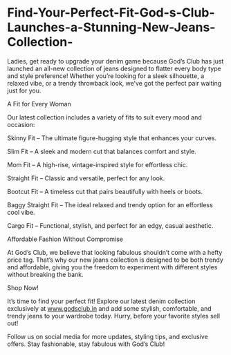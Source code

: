 # Find-Your-Perfect-Fit-God-s-Club-Launches-a-Stunning-New-Jeans-Collection-

Ladies, get ready to upgrade your denim game because God’s Club has just launched an all-new collection of jeans designed to flatter every body type and style preference! Whether you’re looking for a sleek silhouette, a relaxed vibe, or a trendy throwback look, we’ve got the perfect pair waiting just for you.

A Fit for Every Woman

Our latest collection includes a variety of fits to suit every mood and occasion:

Skinny Fit – The ultimate figure-hugging style that enhances your curves.

Slim Fit – A sleek and modern cut that balances comfort and style.

Mom Fit – A high-rise, vintage-inspired style for effortless chic.

Straight Fit – Classic and versatile, perfect for any look.

Bootcut Fit – A timeless cut that pairs beautifully with heels or boots.

Baggy Straight Fit – The ideal relaxed and trendy option for an effortless cool vibe.

Cargo Fit – Functional, stylish, and perfect for an edgy, casual aesthetic.

Affordable Fashion Without Compromise

At God’s Club, we believe that looking fabulous shouldn’t come with a hefty price tag. That’s why our new jeans collection is designed to be both trendy and affordable, giving you the freedom to experiment with different styles without breaking the bank.

Shop Now!

It’s time to find your perfect fit! Explore our latest denim collection exclusively at www.godsclub.in and add some stylish, comfortable, and trendy jeans to your wardrobe today. Hurry, before your favorite styles sell out!

Follow us on social media for more updates, styling tips, and exclusive offers. Stay fashionable, stay fabulous with God’s Club!

